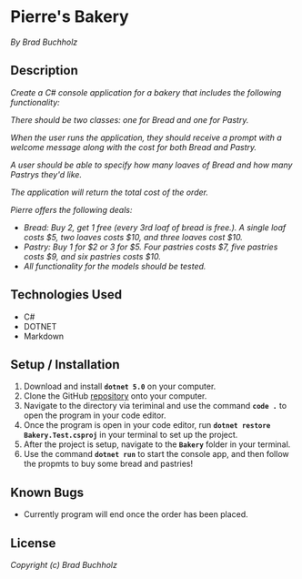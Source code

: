 # Pierre's Bakery
_By Brad Buchholz_
## Description

_Create a C# console application for a bakery that includes the following functionality:_

_There should be two classes: one for Bread and one for Pastry._

_When the user runs the application, they should receive a prompt with a welcome message along with the cost for both Bread and Pastry._

_A user should be able to specify how many loaves of Bread and how many Pastrys they'd like._

_The application will return the total cost of the order._

_Pierre offers the following deals:_

* _Bread: Buy 2, get 1 free (every 3rd loaf of bread is free.). A single loaf costs $5, two loaves costs $10, and three loaves cost $10._
* _Pastry: Buy 1 for $2 or 3 for $5. Four pastries costs $7, five pastries costs $9, and six pastries costs $10._
* _All functionality for the models should be tested._ 

## Technologies Used 
* C#
* DOTNET
* Markdown   

## Setup / Installation 

1. Download and install **`dotnet 5.0`** on your computer. 
2. Clone the GitHub [repository](https://github.com/Bradbuchholz/Bakery.Solutions.git) onto your computer.
3. Navigate to the directory via teriminal and use the command **`code .`** to open the program in your code editor.
4. Once the program is open in your code editor, run **`dotnet restore Bakery.Test.csproj`** in your terminal to set up the project.
5. After the project is setup, navigate to the **`Bakery`** folder in your terminal.
6. Use the command **`dotnet run`** to start the console app, and then follow the propmts to buy some bread and pastries! 

## Known Bugs 
* Currently program will end once the order has been placed. 
## License
_Copyright (c) Brad Buchholz_